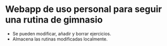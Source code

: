 # Webapp de uso personal para seguir una rutina de gimnasio
- Se pueden modificar, añadir y borrar ejercicios.
- Almacena las rutinas modificadas localmente.
